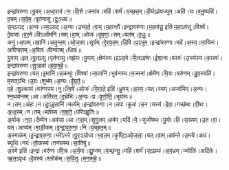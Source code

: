 

  
इन्द्रा॑वरुणा।यु॒वम्।अ॒ध्व॒राय॑।नः॒।वि॒शे।जना॑य।महि॑।शर्म॑।य॒च्छ॒त॒म्।दी॒र्घऽप्र॑यज्युम्।अति॑।यः।व॒नु॒ष्यति॑।व॒यम्।ज॒ये॒म॒।पृत॑नासु।दुः॒ऽध्यः॑॥  
स॒म्ऽराट्।अ॒न्यः।स्व॒ऽराट्।अ॒न्यः।उ॒च्य॒ते॒।वा॒म्।म॒हान्तौ॑।इन्द्रा॒वरु॑णा।म॒हाव॑सू॒ इति॑ म॒हाऽव॑सू।विश्वे॑।दे॒वासः॑।प॒र॒मे।विऽओ॑मनि।सम्।वा॒म्।ओजः॑।वृ॒ष॒णा॒।सम्।बल॑म्।द॒धुः॒॥  
अनु॑।अ॒पाम्।खानि॑।अ॒तृ॒न्त॒म्।ओ॒ज॒सा।सूर्य॑म्।ऐ॒र॒य॒त॒म्।दि॒वि।प्र॒ऽभुम्।इन्द्रा॑वरुणा।मदे॑।अ॒स्य॒।मा॒यिनः॑।अपि॑न्वतम्।अ॒पितः॑।पिन्व॑तम्।धियः॑॥  
यु॒वाम्।इत्।यु॒त्ऽसु।पृत॑नासु।वह्न॑यः।यु॒वाम्।क्षेम॑स्य।प्र॒ऽस॒वे।मि॒तऽज्ञ॑वः।ई॒शा॒ना।वस्वः॑।उ॒भय॑स्य।का॒रवः॑।इन्द्रा॑वरुणा।सु॒ऽहवा॑।ह॒वा॒म॒हे॒॥  
इन्द्रा॑वरुणा।यत्।इ॒मानि॑।च॒क्रथुः॑।विश्वा॑।जा॒तानि॑।भुव॑नस्य।म॒ज्मना॑।क्षेमे॑ण।मि॒त्रः।वरु॑णम्।दु॒व॒स्यति॑।म॒रुत्ऽभिः॑।उ॒ग्रः।शुभ॑म्।अ॒न्यः।ई॒य॒ते॒॥  
म॒हे।शु॒ल्काय॑।वरु॑णस्य।नु।त्वि॒षे॑।ओजः॑।मि॒मा॒ते॒ इति॑।ध्रु॒वम्।अ॒स्य॒।यत्।स्वम्।अजा॑मिम्।अ॒न्यः।श्न॒थय॑न्तम्।आ।अति॑रत्।द॒भ्रेभिः॑।अ॒न्यः।प्र।वृ॒णो॒ति॒।भूय॑सः॥  
न।तम्।अंहः॑।न।दुः॒ऽइ॒तानि॑।मर्त्य॑म्।इन्द्रा॑वरुणा।न।तपः॑।कुतः॑।च॒न।यस्य॑।दे॒वा॒।गच्छ॑थः।वी॒थः।अ॒ध्व॒रम्।न।तम्।मर्त॑स्य।न॒श॒ते॒।परि॑ऽह्वृतिः॥  
अ॒र्वाक्।न॒रा॒।दैव्ये॑न।अव॑सा।आ।ग॒त॒म्।शृ॒णु॒तम्।हव॑म्।यदि॑।मे॒।जुजो॑षथः।यु॒वोः।हि।स॒ख्यम्।उ॒त।वा॒।यत्।आप्य॑म्।मा॒र्डी॒कम्।इ॒न्द्रा॒व॒रु॒णा॒।नि।य॒च्छ॒त॒म्॥  
अ॒स्माक॑म्।इ॒न्द्रा॒व॒रु॒णा॒।भरे॑ऽभरे।पु॒रः॒ऽयो॒धा।भ॒व॒त॒म्।कृ॒ष्टि॒ऽओ॒ज॒सा॒।यत्।वा॒म्।हव॑न्ते।उ॒भये॑।अध॑।स्पृ॒धि।नरः॑।तो॒कस्य॑।तन॑यस्य।सा॒तिषु॑॥  
अ॒स्मे इति॑।इन्द्रः॑।वरु॑णः।मि॒त्रः।अ॒र्य॒मा।द्यु॒म्नम्।य॒च्छ॒न्तु॒।महि॑।शर्म॑।स॒ऽप्रथः॑।अ॒व॒ध्रम्।ज्योतिः॑।अदि॑तेः।ऋ॒त॒ऽवृधः॑।दे॒वस्य॑।श्लोक॑म्।स॒वि॒तुः।म॒ना॒म॒हे॒॥  

